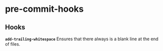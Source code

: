 # pre-commit-hooks

## Hooks

**`add-trailing-whitespace`** Ensures that there always is a blank line at the end of files.

